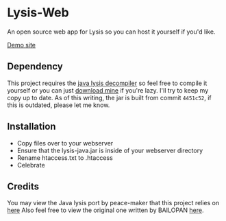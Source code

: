 # Lysis-Web
An open source web app for Lysis so you can host it yourself if you'd like.

[Demo site](http://headlinedev.xyz/lysis/)

## Dependency
This project requires the [java lysis decompiler](https://github.com/peace-maker/lysis-java) so feel free to compile it yourself or you can just
[download mine](http://www.headlinedev.xyz/lysis/lysis-java.jar) if you're lazy. I'll try to keep my copy up to date. As of this writing, the jar is built from commit `4451c52`, if this is outdated, please let me know.

## Installation
- Copy files over to your webserver
- Ensure that the lysis-java.jar is inside of your webserver directory
- Rename htaccess.txt to .htaccess
- Celebrate

## Credits
You may view the Java lysis port by peace-maker that this project relies on [here](https://github.com/peace-maker/lysis-java)
Also feel free to view the original one written by BAILOPAN [here](https://forums.alliedmods.net/showthread.php?t=170898).
